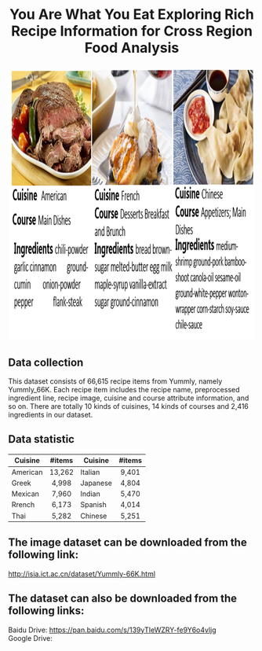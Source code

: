 #  <p align="center"> You Are What You Eat Exploring Rich Recipe Information for Cross Region Food Analysis</p>
<div align=center><img width="1000" height="550" src="examples.png"/></div> 

## Data collection
This dataset consists of 66,615 recipe items from Yummly, namely Yummly_66K. Each recipe item includes the recipe name, preprocessed ingredient line, recipe image, cuisine and course attribute information, and so on. There are totally 10 kinds of cuisines, 14 kinds of courses and 2,416 ingredients in our dataset.

## Data statistic
| Cuisine       | #items        | Cuisine      | #items        | 
| ------------- |:-------------:| -------------|:-------------:|
| American      |   13,262      | Italian      |   9,401       |
| Greek         |   4,998       | Japanese     |   4,804       |
| Mexican       |   7,960       | Indian       |   5,470       |
| Rrench        |   6,173       | Spanish      |   4,014       |
| Thai          |   5,282       | Chinese      |   5,251       |



## The image dataset can be downloaded from the following link:
http://isia.ict.ac.cn/dataset/Yummly-66K.html

## The dataset can also be downloaded from the following links:
Baidu Drive: https://pan.baidu.com/s/139yTIeWZRY-fe9Y6o4vljg \
Google Drive:

